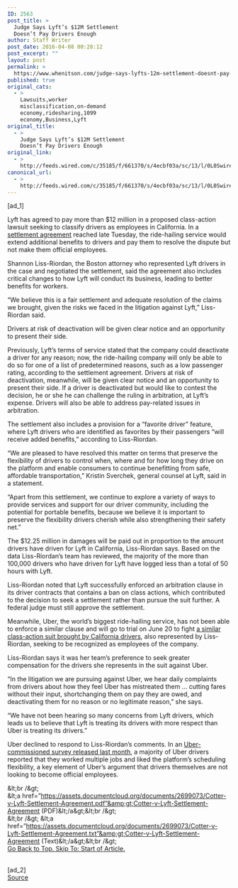 ```yaml
---
ID: 2563
post_title: >
  Judge Says Lyft’s $12M Settlement
  Doesn’t Pay Drivers Enough
author: Staff Writer
post_date: 2016-04-08 00:28:12
post_excerpt: ""
layout: post
permalink: >
  https://www.whenitson.com/judge-says-lyfts-12m-settlement-doesnt-pay-drivers-enough/
published: true
original_cats:
  - >
    Lawsuits,worker
    misclassification,on-demand
    economy,ridesharing,1099
    economy,Business,Lyft
original_title:
  - >
    Judge Says Lyft’s $12M Settlement
    Doesn’t Pay Drivers Enough
original_link:
  - >
    http://feeds.wired.com/c/35185/f/661370/s/4ecbf03a/sc/13/l/0L0Swired0N0C20A160C0A40Cjudge0Esays0Elyfts0E12m0Esettlement0Edoesnt0Epay0Edrivers0Eenough0C/story01.htm
canonical_url:
  - >
    http://feeds.wired.com/c/35185/f/661370/s/4ecbf03a/sc/13/l/0L0Swired0N0C20A160C0A40Cjudge0Esays0Elyfts0E12m0Esettlement0Edoesnt0Epay0Edrivers0Eenough0C/story01.htm
---
```

 [ad_1]
<br><div id=""><p>Lyft has agreed to pay more than $12 million in a proposed class-action lawsuit seeking to classify drivers as employees in California. In a <a href="https://assets.documentcloud.org/documents/2699073/Cotter-v-Lyft-Settlement-Agreement.pdf">settlement agreement</a> reached late Tuesday, the ride-hailing service would extend additional benefits to drivers and pay them to resolve the dispute but not make them official employees.</p>
<p>Shannon Liss-Riordan, the Boston attorney who represented Lyft drivers in the case and negotiated the settlement, said the agreement also includes critical changes to how Lyft will conduct its business, leading to better benefits for workers.</p>
<p>“We believe this is a fair settlement and adequate resolution of the claims we brought, given the risks we faced in the litigation against Lyft,” Liss-Riordan said.</p>
<p data-js="fader" class="pullquote carve fader">
	Drivers at risk of deactivation will be given clear notice and an opportunity to present their side.	<span class="attribution"/>
</p>

<p>Previously, Lyft’s terms of service stated that the company could deactivate a driver for any reason; now, the ride-hailing company will only be able to do so for one of a list of predetermined reasons, such as a low passenger rating, according to the settlement agreement. Drivers at risk of deactivation, meanwhile, will be given clear notice and an opportunity to present their side. If a driver is deactivated but would like to contest the decision, he or she he can challenge the ruling in arbitration, at Lyft’s expense. Drivers will also be able to address pay-related issues in arbitration.</p>
<p>The settlement also includes a provision for a “favorite driver” feature, where Lyft drivers who are identified as favorites by their passengers “will receive added benefits,” according to Liss-Riordan.</p>



<p>“We are pleased to have resolved this matter on terms that preserve the flexibility of drivers to control when, where and for how long they drive on the platform and enable consumers to continue benefitting from safe, affordable transportation,” Kristin Sverchek, general counsel at Lyft, said in a statement.</p>
<p>“Apart from this settlement, we continue to explore a variety of ways to provide services and support for our driver community, including the potential for portable benefits, because we believe it is important to preserve the flexibility drivers cherish while also strengthening their safety net.”</p>
<p>The $12.25 million in damages will be paid out in proportion to the amount drivers have driven for Lyft in California, Liss-Riordan says. Based on the data Liss-Riordan’s team has reviewed, the majority of the more than 100,000 drivers who have driven for Lyft have logged less than a total of 50 hours with Lyft.</p>
<p>Liss-Riordan noted that Lyft successfully enforced an arbitration clause in its driver contracts that contains a ban on class actions, which contributed to the decision to seek a settlement rather than pursue the suit further. A federal judge must still approve the settlement.</p>
<p>Meanwhile, Uber, the world’s biggest ride-hailing service, has not been able to enforce a similar clause and will go to trial on June 20 to fight <a href="http://www.wired.com/2015/12/uber-class-action-suit-expands/">a similar class-action suit brought by California drivers</a>, also represented by Liss-Riordan, seeking to be recognized as employees of the company.</p>
<p>Liss-Riordan says it was her team’s preference to seek greater compensation for the drivers she represents in the suit against Uber.</p>
<p>“In the litigation we are pursuing against Uber, we hear daily complaints from drivers about how they feel Uber has mistreated them … cutting fares without their input, shortchanging them on pay they are owed, and deactivating them for no reason or no legitimate reason,” she says.</p>
<p>“We have not been hearing so many concerns from Lyft drivers, which leads us to believe that Lyft is treating its drivers with more respect than Uber is treating its drivers.”</p>
<p>Uber declined to respond to Liss-Riordan’s comments. In an <a href="https://newsroom.uber.com/driver-partner-survey/">Uber-commissioned survey released last month</a>, a majority of Uber drivers reported that they worked multiple jobs and liked the platform’s scheduling flexibility, a key element of Uber’s argument that drivers themselves are not looking to become official employees.</p>

<noscript>&amp;lt;br /&amp;gt;<br/>&amp;lt;a href=”https://assets.documentcloud.org/documents/2699073/Cotter-v-Lyft-Settlement-Agreement.pdf”&amp;gt;Cotter-v-Lyft-Settlement-Agreement (PDF)&amp;lt;/a&amp;gt;&amp;lt;br /&amp;gt;<br/>&amp;lt;br /&amp;gt;  &amp;lt;a href=”https://assets.documentcloud.org/documents/2699073/Cotter-v-Lyft-Settlement-Agreement.txt”&amp;gt;Cotter-v-Lyft-Settlement-Agreement (Text)&amp;lt;/a&amp;gt;&amp;lt;br /&amp;gt;<br/></noscript>
							<a class="visually-hidden skip-to-text-link focusable bg-white" href="#start-of-content">Go Back to Top. Skip To: Start of Article.</a>
						</div>
<br>[ad_2]
<br><a href="http://feeds.wired.com/c/35185/f/661370/s/4ecbf03a/sc/13/l/0L0Swired0N0C20A160C0A40Cjudge0Esays0Elyfts0E12m0Esettlement0Edoesnt0Epay0Edrivers0Eenough0C/story01.htm">Source </a>